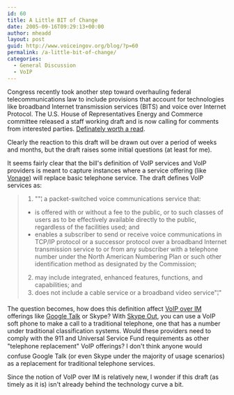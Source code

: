 ```yaml
---
id: 60
title: A Little BIT of Change
date: 2005-09-16T09:29:13+00:00
author: mheadd
layout: post
guid: http://www.voiceingov.org/blog/?p=60
permalink: /a-little-bit-of-change/
categories:
  - General Discussion
  - VoIP
---
```

Congress recently took another step toward overhauling federal telecommunications law to include provisions that account for technologies like broadband Internet transmission services (BITS) and voice over Internet Protocol. The U.S. House of Representatives Energy and Commerce committee released a staff working draft and is now calling for comments from interested parties. [Definately worth a read](http://energycommerce.house.gov/108/News/09152005_1642.htm).

Clearly the reaction to this draft will be drawn out over a period of weeks and months, but the draft raises some initial questions (at least for me).

It seems fairly clear that the bill's definition of VoIP services and VoIP providers is meant to capture instances where a service offering (like [Vonage](http://www.vonage.com/)) will replace basic telephone service. The draft defines VoIP services as:

>   1. ""¦ a packet-switched voice communications service that:
>   * is offered with or without a fee to the public, or to such classes of users as to be effectively available directly to the public, regardless of the facilities used; and
>   * enables a subscriber to send or receive voice communications in TCP/IP protocol or a successor protocol over a broadband Internet transmission service to or from any subscriber with a telephone number under the North American Numbering Plan or such other identification method as designated by the Commission;
> 
>   2. may include integrated, enhanced features, functions, and capabilities; and
>   3. does not include a cable service or a broadband video service"¦"

The question becomes, how does this definition affect [VoIP over IM](http://www.instantmessagingplanet.com/enterprise/article.php/3527401) offerings like [Google Talk](http://www.google.com/talk/) or Skype? With [Skype Out](http://www.skype.com/products/skypeout/), you can use a VoIP soft phone to make a call to a traditional telephone, one that has a number under traditional classification systems. Would these providers need to comply with the 911 and Universal Service Fund requirements as other "telephone replacement" VoIP offerings? I don't think anyone would confuse Google Talk (or even Skype under the majority of usage scenarios) as a replacement for traditional telephone services.

Since the notion of VoIP over IM is relatively new, I wonder if this draft (as timely as it is) isn't already behind the technology curve a bit.